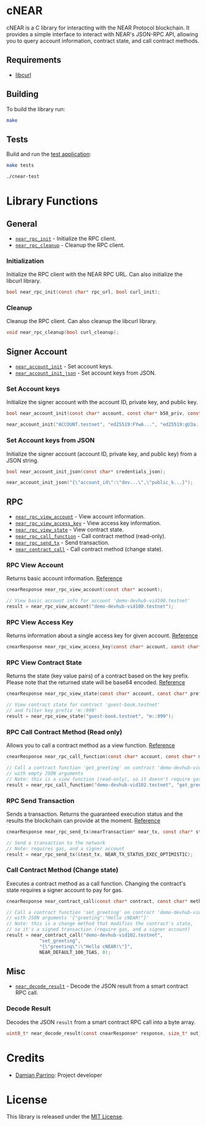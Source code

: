 # cNEAR

cNEAR is a C library for interacting with the NEAR Protocol blockchain. It provides a simple interface to interact with NEAR's JSON-RPC API, allowing you to query account information, contract state, and call contract methods.

## Requirements

- [libcurl](https://curl.se/libcurl/)

## Building

To build the library run:

```sh
make
```

## Tests

Build and run the [test application](https://github.com/bucanero/cnear-poc/blob/main/tests/main.c):

```sh
make tests

./cnear-test
```

# Library Functions

## General

- [`near_rpc_init`](#initialization) - Initialize the RPC client.
- [`near_rpc_cleanup`](#cleanup) - Cleanup the RPC client.

### Initialization

Initialize the RPC client with the NEAR RPC URL. Can also initialize the libcurl library.

```c
bool near_rpc_init(const char* rpc_url, bool curl_init);
```

### Cleanup

Cleanup the RPC client. Can also cleanup the libcurl library.

```c
void near_rpc_cleanup(bool curl_cleanup);
```

## Signer Account

- [`near_account_init`](#set-account-keys) - Set account keys.
- [`near_account_init_json`](#set-account-keys-from-json) - Set account keys from JSON.

### Set Account keys

Initialize the signer account with the account ID, private key, and public key.

```c
bool near_account_init(const char* account, const char* b58_priv, const char* b58_pub);

near_account_init("ACCOUNT.testnet", "ed25519:FYwA...", "ed25519:gU3a...");
```

### Set Account keys from JSON

Initialize the signer account (account ID, private key, and public key) from a JSON string.

```c
bool near_account_init_json(const char* credentials_json);

near_account_init_json("{\"account_id\":\"dev...\",\"public_k...}");
```

## RPC

- [`near_rpc_view_account`](#rpc-view-account) - View account information.
- [`near_rpc_view_access_key`](#rpc-view-access-key) - View access key information.
- [`near_rpc_view_state`](#rpc-view-contract-state) - View contract state.
- [`near_rpc_call_function`](#rpc-call-contract-method-read-only) - Call contract method (read-only).
- [`near_rpc_send_tx`](#rpc-send-transaction) - Send transaction.
- [`near_contract_call`](#call-contract-method-change-state) - Call contract method (change state).

### RPC View Account

Returns basic account information.
[Reference](https://docs.near.org/api/rpc/contracts#view-account)

```c
cnearResponse near_rpc_view_account(const char* account);

// View basic account info for account 'demo-devhub-vid100.testnet'
result = near_rpc_view_account("demo-devhub-vid100.testnet");
```

### RPC View Access Key

Returns information about a single access key for given account.
[Reference](https://docs.near.org/api/rpc/access-keys#view-access-key)

```c
cnearResponse near_rpc_view_access_key(const char* account, const char* pub_key);
```

### RPC View Contract State

Returns the state (key value pairs) of a contract based on the key prefix. Please note that the returned state will be base64 encoded.
[Reference](https://docs.near.org/api/rpc/contracts#view-contract-state)

```c
cnearResponse near_rpc_view_state(const char* account, const char* prefix);

// View contract state for contract 'guest-book.testnet'
// and filter key prefix 'm::999'
result = near_rpc_view_state("guest-book.testnet", "m::999");
```

### RPC Call Contract Method (Read only)

Allows you to call a contract method as a view function.
[Reference](https://docs.near.org/api/rpc/contracts#call-a-contract-function)

```c
cnearResponse near_rpc_call_function(const char* account, const char* method, const char* args);

// Call a contract function 'get_greeting' on contract 'demo-devhub-vid102.testnet'
// with empty JSON arguments
// Note: this is a view function (read-only), so it doesn't require gas
result = near_rpc_call_function("demo-devhub-vid102.testnet", "get_greeting", "{}");
```

### RPC Send Transaction

Sends a transaction. Returns the guaranteed execution status and the results the blockchain can provide at the moment.
[Reference](https://docs.near.org/api/rpc/transactions#send-tx)

```c
cnearResponse near_rpc_send_tx(nearTransaction* near_tx, const char* status);

// Send a transaction to the network
// Note: requires gas, and a signer account
result = near_rpc_send_tx(&test_tx, NEAR_TX_STATUS_EXEC_OPTIMISTIC);
```

### Call Contract Method (Change state)

Executes a contract method as a call function. Changing the contract's state requires a signer account to pay for gas.

```c
cnearResponse near_contract_call(const char* contract, const char* method, const char* args, uint64_t gas, uint64_t deposit);

// Call a contract function 'set_greeting' on contract 'demo-devhub-vid102.testnet'
// with JSON arguments '{"greeting":"Hello cNEAR!"}'
// Note: this is a change method that modifies the contract's state,
// so it's a signed transaction (require gas, and a signer account)
result = near_contract_call("demo-devhub-vid102.testnet", 
            "set_greeting", 
            "{\"greeting\":\"Hello cNEAR!\"}", 
            NEAR_DEFAULT_100_TGAS, 0);
```

## Misc

- [`near_decode_result`](#decode-result) - Decode the JSON result from a smart contract RPC call.

### Decode Result

Decodes the JSON `result` from a smart contract RPC call into a byte array.

```c
uint8_t* near_decode_result(const cnearResponse* response, size_t* out_size);
```

# Credits

* [Damian Parrino](https://twitter.com/dparrino): Project developer

# License

This library is released under the [MIT License](LICENSE).
